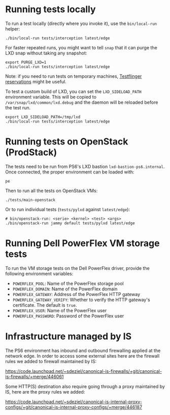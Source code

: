 # Running tests locally

To run a test locally (directly where you invoke it), use the `bin/local-run` helper:

```
./bin/local-run tests/interception latest/edge
```

For faster repeated runs, you might want to tell `snap` that it can purge the LXD snap
without taking any snapshot:

```
export PURGE_LXD=1
./bin/local-run tests/interception latest/edge
```

Note: if you need to run tests on temporary machines, [Testflinger reservations](https://docs.google.com/document/d/11Kot68mnBY9Wq9DXRzTVrKpx5cMkkhBC5RrM51eyybY) might be useful.

To test a custom build of LXD, you can set the `LXD_SIDELOAD_PATH` environment variable.
This will be copied to `/var/snap/lxd/common/lxd.debug` and the daemon will be reloaded before the test run.

```
export LXD_SIDELOAD_PATH=/tmp/lxd
./bin/local-run tests/interception latest/edge
```


# Running tests on OpenStack (ProdStack)

The tests need to be run from PS6's LXD bastion `lxd-bastion-ps6.internal`. Once connected, the proper environment can be loaded with:

```
pe
```

Then to run all the tests on OpenStack VMs:

```
./tests/main-openstack
```

Or to run individual tests (`tests/pylxd` against `latest/edge`):

```
# bin/openstack-run: <serie> <kernel> <test> <args>
./bin/openstack-run jammy default tests/pylxd latest/edge
```

# Running Dell PowerFlex VM storage tests

To run the VM storage tests on the Dell PowerFlex driver, provide the following environment variables:

* `POWERFLEX_POOL`: Name of the PowerFlex storage pool
* `POWERFLEX_DOMAIN`: Name of the PowerFlex domain
* `POWERFLEX_GATEWAY`: Address of the PowerFlex HTTP gateway
* `POWERFLEX_GATEWAY_VERIFY`: Whether to verify the HTTP gateway's certificate. The default is `true`.
* `POWERFLEX_USER`: Name of the PowerFlex user
* `POWERFLEX_PASSWORD`: Password of the PowerFlex user

# Infrastructure managed by IS

The PS6 environment has inbound and outbound firewalling applied at the network edge. In order to access some external sites here are the firewall rules we added to firewall maintained by IS:

https://code.launchpad.net/~sdeziel/canonical-is-firewalls/+git/canonical-is-firewalls/+merge/446061

Some HTTP(S) destination also require going through a proxy maintained by IS, here are the proxy rules we added:

https://code.launchpad.net/~sdeziel/canonical-is-internal-proxy-configs/+git/canonical-is-internal-proxy-configs/+merge/446187
